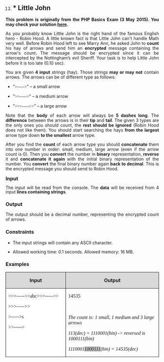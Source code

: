 <OL START=12>
	<LI><H2 CLASS="western">* Little John</H2>
</OL>
<P ALIGN=JUSTIFY STYLE="margin-bottom: 0.14in; line-height: 115%"><B>This
problem is originally from the PHP Basics Exam (3 May 2015). You may
check your solution <A HREF="https://judge.softuni.bg/Contests/Practice/Index/84#10">here</A>.</B></P>
<P ALIGN=JUSTIFY STYLE="margin-bottom: 0.14in; line-height: 115%">As
you probably know Little John is the right hand of the famous English
hero - Robin Hood.<B> </B>A little known fact is<B> </B>that Little
John can't handle Math very well. Before Robin Hood left to see Marry
Ann, he asked John to <B>count</B> his hay of arrows<B> </B>and send
him an <B>encrypted</B> message containing the<B> </B>arrow's count<B>.
</B>The message should be encrypted since it can be intercepted by
the Nottingham’s evil Sheriff. Your task is to help Little John
before it is too late (0.10 sec).</P>
<P ALIGN=JUSTIFY STYLE="margin-bottom: 0.14in; line-height: 115%">You
are given<B> 4 input</B> strings<B> </B>(hay). Those strings <B>may
or may not</B> contain arrows. The arrows can be of different type as
follows:</P>
<UL>
	<LI><P ALIGN=JUSTIFY STYLE="margin-bottom: 0.14in; line-height: 115%">
	&quot;<FONT FACE="Consolas, serif">&gt;-----&gt;</FONT>&quot; – a
	small arrow</P>
	<LI><P ALIGN=JUSTIFY STYLE="margin-bottom: 0.14in; line-height: 115%">
	&quot;<FONT FACE="Consolas, serif">&gt;&gt;-----&gt;</FONT>&quot; –
	a medium arrow</P>
	<LI><P ALIGN=JUSTIFY STYLE="margin-bottom: 0.14in; line-height: 115%">
	&quot;<FONT FACE="Consolas, serif">&gt;&gt;&gt;-----&gt;&gt;</FONT>&quot;
	– a large arrow</P>
</UL>
<P ALIGN=JUSTIFY STYLE="margin-bottom: 0.14in; line-height: 115%">Note
that the <B>body</B> of each arrow will always be <B>5 dashes long</B>.
The <B>difference</B> between the arrows is in their <B>tip</B> and
<B>tail</B>. The given 3 types are the only ones you should count,
the <B>rest should be ignored</B> (Robin Hood does not like them).
You should start searching the hays <B>from the largest</B> arrow
type down <B>to the smallest</B> arrow type.</P>
<P ALIGN=JUSTIFY STYLE="margin-bottom: 0.14in; line-height: 115%">After
you find the <B>count </B>of each arrow type you should <B>concatenate
</B>them into one number in order: small,<B> </B>medium, large arrow<B>
</B>(even if the arrow count is 0). Then you <B>convert</B> the
number in <B>binary</B> representation, <B>reverse</B> it and
<B>concatenate it again</B> with the initial binary representation of
the number. You <B>convert</B> the final binary number again <B>back
to decimal</B>. This is the encrypted message you should send to
Robin Hood.</P>
<H3 CLASS="western" ALIGN=JUSTIFY STYLE="margin-top: 0in; margin-bottom: 0.14in">
Input</H3>
<P ALIGN=JUSTIFY STYLE="margin-top: 0.08in; margin-bottom: 0.08in; line-height: 100%">
The input will be read from the console. The <B>data</B> will be
received from 4 input <B>lines containing strings</B>.</P>
<H3 CLASS="western" ALIGN=JUSTIFY>Output</H3>
<P ALIGN=JUSTIFY STYLE="margin-bottom: 0.08in; line-height: 115%">The
output should be a decimal number, representing the encrypted count
of arrows.</P>
<H3 CLASS="western" ALIGN=JUSTIFY>Constraints</H3>
<UL>
	<LI><P ALIGN=JUSTIFY STYLE="margin-bottom: 0in; line-height: 100%">The
	input strings will contain any ASCII character.</P>
	<LI><P ALIGN=JUSTIFY STYLE="margin-bottom: 0in; line-height: 100%">Allowed
	working time: 0.1 seconds. Allowed memory: 16 MB.<FONT FACE="Times New Roman, serif"><FONT SIZE=1 STYLE="font-size: 1pt"><SPAN STYLE="background: #000000">
	</SPAN></FONT></FONT>
	</P>
</UL>
<H3 CLASS="western">Examples</H3>
<TABLE WIDTH=709 CELLPADDING=7 CELLSPACING=0>
	<COL WIDTH=268>
	<COL WIDTH=411>
	<TR VALIGN=TOP>
		<TD WIDTH=268 BGCOLOR="#d9d9d9" STYLE="border: 1px solid #00000a; padding-top: 0in; padding-bottom: 0in; padding-left: 0.08in; padding-right: 0.08in">
			<P ALIGN=CENTER><B>Input</B></P>
		</TD>
		<TD WIDTH=411 BGCOLOR="#d9d9d9" STYLE="border: 1px solid #00000a; padding-top: 0in; padding-bottom: 0in; padding-left: 0.08in; padding-right: 0.08in">
			<P ALIGN=CENTER><B>Output</B></P>
		</TD>
	</TR>
	<TR VALIGN=TOP>
		<TD WIDTH=268 HEIGHT=78 BGCOLOR="#ffffff" STYLE="border: 1px solid #00000a; padding-top: 0in; padding-bottom: 0in; padding-left: 0.08in; padding-right: 0.08in">
			<P STYLE="margin-bottom: 0in"><FONT FACE="Consolas, serif">&gt;&gt;&gt;-----&gt;&gt;abc&gt;&gt;&gt;-----&gt;&gt;</FONT></P>
			<P STYLE="margin-bottom: 0in"><FONT FACE="Consolas, serif">&gt;&gt;&gt;-----&gt;&gt;</FONT></P>
			<P STYLE="margin-bottom: 0in"><FONT FACE="Consolas, serif">&gt;-----&gt;s</FONT></P>
			<P><FONT FACE="Consolas, serif">&gt;&gt;-----&gt;</FONT></P>
		</TD>
		<TD WIDTH=411 STYLE="border: 1px solid #00000a; padding-top: 0in; padding-bottom: 0in; padding-left: 0.08in; padding-right: 0.08in">
			<P STYLE="margin-bottom: 0in"><FONT FACE="Consolas, serif">14535</FONT></P>
			<P STYLE="margin-bottom: 0in"><BR>
			</P>
			<P STYLE="margin-bottom: 0in"><FONT FACE="Consolas, serif"><I>The
			count is: 1 small, 1 medium and 3 large arrows</I></FONT></P>
			<P STYLE="margin-bottom: 0in"><FONT FACE="Consolas, serif"><I>113(dec)
			= 1110001(bin) -&gt; reversed is 1000111(bin)</I></FONT></P>
			<P><FONT FACE="Consolas, serif"><I>1110001</I></FONT><FONT FACE="Consolas, serif"><I><SPAN STYLE="background: #c0c0c0">1000111</SPAN></I></FONT><FONT FACE="Consolas, serif"><I>(bin)
			= 14535(dec)</I></FONT></P>
		</TD>
	</TR>
</TABLE>
<P STYLE="margin-bottom: 0.08in; line-height: 115%"><BR><BR>
</P>